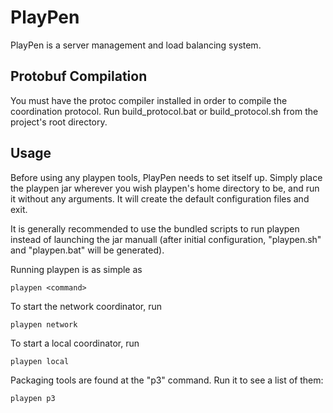 # PlayPen

PlayPen is a server management and load balancing system.

## Protobuf Compilation

You must have the protoc compiler installed in order to compile the coordination
protocol. Run build_protocol.bat or build_protocol.sh from the project's root
directory.

## Usage

Before using any playpen tools, PlayPen needs to set itself up. Simply place the
playpen jar wherever you wish playpen's home directory to be, and run it without
any arguments. It will create the default configuration files and exit.

It is generally recommended to use the bundled scripts to run playpen instead of
launching the jar manuall (after initial configuration, "playpen.sh" and
"playpen.bat" will be generated).

Running playpen is as simple as

    playpen <command>

To start the network coordinator, run

    playpen network

To start a local coordinator, run

    playpen local

Packaging tools are found at the "p3" command. Run it to see a list of them:

    playpen p3